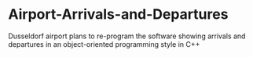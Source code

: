# Airport-Arrivals-and-Departures
Dusseldorf airport plans to re-program the software showing arrivals and departures in an object-oriented programming style in C++

